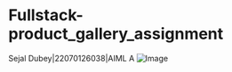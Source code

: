 # Fullstack-product_gallery_assignment
Sejal Dubey|22070126038|AIML A
![Image](https://github.com/user-attachments/assets/8ccee864-caa1-4c94-a550-162543e02202)

